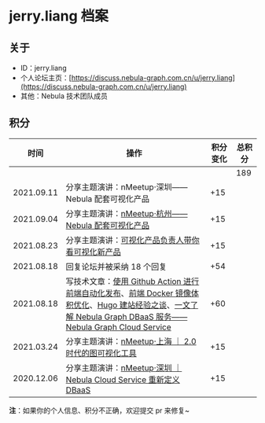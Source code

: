 # jerry.liang 档案

## 关于

- ID：jerry.liang
- 个人论坛主页：[https://discuss.nebula-graph.com.cn/u/jerry.liang](https://discuss.nebula-graph.com.cn/u/jerry.liang)
- 其他：Nebula 技术团队成员

## 积分

| 时间 | 操作 | 积分变化 | 总积分  |
| --- | --- | --- | --- |
|  |  |  | 189 |
| 2021.09.11 | 分享主题演讲：nMeetup·深圳——Nebula 配套可视化产品 | +15 |  |
| 2021.09.04 | 分享主题演讲：[nMeetup·杭州——Nebula 配套可视化产品](https://www.bilibili.com/video/BV1y3411i7vX?spm_id_from=333.999.0.0) | +15 |  |
| 2021.08.23 | 分享主题演讲：[可视化产品负责人带你看可视化新产品](https://www.bilibili.com/video/BV1PA411w7sd?spm_id_from=333.999.0.0) | +15 |  |
| 2021.08.18 | 回复论坛并被采纳 18 个回复 | +54 |  |
| 2021.08.18 | 写技术文章：[使用 Github Action 进行前端自动化发布](https://discuss.nebula-graph.com.cn/t/topic/683)、[前端 Docker 镜像体积优化](https://discuss.nebula-graph.com.cn/t/topic/708)、[Hugo 建站经验之谈](https://discuss.nebula-graph.com.cn/t/topic/834)、[一文了解 Nebula Graph DBaaS 服务——Nebula Graph Cloud Service](https://discuss.nebula-graph.com.cn/t/topic/1379) | +60 |  |
| 2021.03.24 | 分享主题演讲：[nMeetup·上海 ｜ 2.0 时代的图可视化工具](https://www.bilibili.com/video/BV1zv41187mG?spm_id_from=333.999.0.0) | +15 |  |
| 2020.12.06 | 分享主题演讲：[nMeetup·深圳 ｜ Nebula Cloud Service 重新定义 DBaaS](https://www.bilibili.com/video/BV1WZ4y1g7pX?spm_id_from=333.999.0.0) | +15 |  |

**注**：如果你的个人信息、积分不正确，欢迎提交 pr 来修复~
